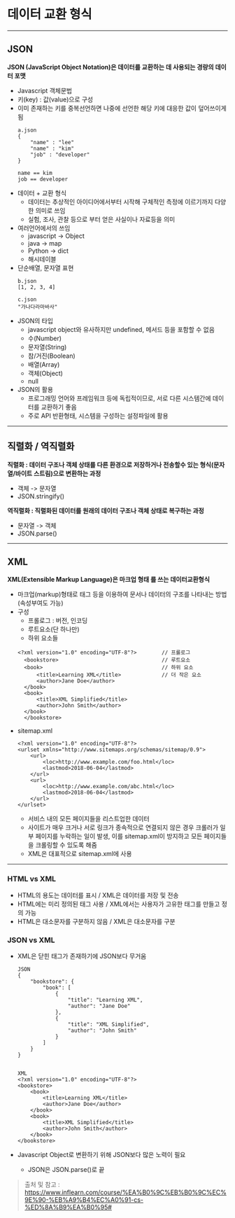 # 데이터 교환 형식
---

## JSON
**JSON (JavaScript Object Notation)은 데이터를 교환하는 데 사용되는 경량의 데이터 포맷**

- Javascript 객체문법
- 키(key) : 값(value)으로 구성  
- 이미 존재하는 키를 중복선언하면 나중에 선언한 해당 키에 대응한 값이 덮어쓰이게 됨  
    ```
    a.json
    {
        "name" : "lee"
        "name" : "kim"
        "job" : "developer"
    }

    name == kim
    job == developer
    ```
- 데이터 + 교환 형식
  - 데이터는 추상적인 아이디어에서부터 시작해 구체적인 측정에 이르기까지 다양한 의미로 쓰임
  - 실험, 조사, 관찰 등으로 부터 얻은 사실이나 자료등을 의미
- 여러언어에서의 쓰임
  - javascript -> Object
  - java -> map
  - Python -> dict
  - 해시테이블
- 단순배열, 문자열 표현
    ```
    b.json
    [1, 2, 3, 4]

    c.json
    "가나다라마바사"
    ```
- JSON의 타입
  - javascript object와 유사하지만 undefined, 메서드 등을 포함할 수 없음
  - 수(Number)
  - 문자열(String)
  - 참/거진(Boolean)
  - 배열(Array)
  - 객체(Object)
  - null
- JSON의 활용
  - 프로그래밍 언어와 프레임워크 등에 독립적이므로, 서로 다른 시스템간에 데이터를 교환하기 좋음
  - 주로 API 반환형태, 시스템을 구성하는 설정파일에 활용
  
--- 

## 직렬화 / 역직렬화
**직렬화 : 데이터 구조나 객체 상태를 다른 환경으로 저장하거나 전송할수 있는 형식(문자열/바이트 스트림)으로 변환하는 과정**
- 객체 -> 문자열
- JSON.stringify()

**역직렬화 : 직렬화된 데이터를 원래의 데이터 구조나 객체 상태로 복구하는 과정**
- 문자열 -> 객체
- JSON.parse() 

---

## XML
**XML(Extensible Markup Language)은 마크업 형태 를 쓰는 데이터교환형식**
- 마크업(markup)형태로 태그 등을 이용하여 문서나 데이터의 구조를 나타내는 방법(속성부여도 가능)
- 구성
  - 프롤로그 : 버전, 인코딩
  - 루트요소(단 하나만)
  - 하위 요소들
  ```
  <?xml version="1.0" encoding="UTF-8"?>        // 프롤로그
    <bookstore>                                 // 루트요소
    <book>                                      // 하위 요소
        <title>Learning XML</title>             // 더 작은 요소
        <author>Jane Doe</author>
    </book>
    <book>
        <title>XML Simplified</title>
        <author>John Smith</author>
    </book>
    </bookstore>
  ```
- sitemap.xml
    ```
    <?xml version="1.0" encoding="UTF-8"?>
    <urlset xmlns="http://www.sitemaps.org/schemas/sitemap/0.9">
        <url>
            <loc>http://www.example.com/foo.html</loc>
            <lastmod>2018-06-04</lastmod>
        </url>
        <url>
            <loc>http://www.example.com/abc.html</loc>
            <lastmod>2018-06-04</lastmod>
        </url>
    </urlset>
    ```
  - 서비스 내의 모든 페이지들을 리스트업한 데이터
  - 사이트가 매우 크거나 서로 링크가 종속적으로 연결되지 않은 경우 크롤러가 일부 페이지를 누락하는 일이 발생, 이를 sitemap.xml이 방지하고 모든 페이지들을 크롤링할 수 있도록 해줌
  - XML은 대표적으로 sitemap.xml에 사용
---

### HTML vs XML
- HTML의 용도는 데이터를 표시 / XML은 데이터를 저장 및 전송
- HTML에는 미리 정의된 태그 사용 / XML에서는 사용자가 고유한 태그를 만들고 정의 가능
- HTML은 대소문자를 구분하지 않음 / XML은 대소문자를 구분

### JSON vs XML
- XML은 닫힌 태그가 존재하기에 JSON보다 무거움
    ```
    JSON
    {
        "bookstore": {
            "book": [
                {
                    "title": "Learning XML",
                    "author": "Jane Doe"
                },
                {
                    "title": "XML Simplified",
                    "author": "John Smith"
                }
            ]
        }
    }


    XML
    <?xml version="1.0" encoding="UTF-8"?>
    <bookstore>
        <book>
            <title>Learning XML</title>
            <author>Jane Doe</author>
        </book>
        <book>
            <title>XML Simplified</title>
            <author>John Smith</author>
        </book>
    </bookstore>
    ```

- Javascript Object로 변환하기 위해 JSON보다 많은 노력이 필요
  - JSON은 JSON.parse()로 끝



> 출처 및 참고 : https://www.inflearn.com/course/%EA%B0%9C%EB%B0%9C%EC%9E%90-%EB%A9%B4%EC%A0%91-cs-%ED%8A%B9%EA%B0%95#